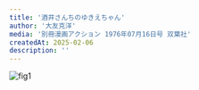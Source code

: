 ```yaml
---
title: '酒井さんちのゆきえちゃん'
author: '大友克洋'
media: '別冊漫画アクション 1976年07月16日号 双葉社'
createdAt: 2025-02-06
description: ''
---
```


![fig1](https://i.gyazo.com/df9e372b0a55cf0509e2b9f024b92a7d.jpg)  
